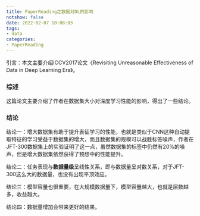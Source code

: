 ```yaml
---
title: PaperReading之数据对DL的影响
notshow: false
date: 2022-02-07 10:08:03
tags:
- data
categories:
- PaperReading
---
```


引言：本文主要介绍ICCV2017论文《Revisiting Unreasonable Effectiveness of Data in Deep Learning Era》。

<!--more-->

### 综述

这篇论文主要介绍了作者在数据集大小对深度学习性能的影响，得出了一些结论。

### 结论

结论一：增大数据集有助于提升表征学习的性能，也就是类似于CNN这种自动提取特征的学习受益于数据集的增大，而且数据集的规模可以战胜标签噪声，作者在JFT-300数据集上的实验证明了这一点，虽然数据集的标签中仍然有20%的噪声，但是增大数据集依然获得了预想中的性能提升。

结论二：任务表现与**数据量级**呈线性关系，即与数据量呈对数关系，对于JFT-300这么大的数据量，也没有出现平顶效应。

结论三：模型容量也很重要，在大规模数据量下，模型容量越大，也就是层数越多，收益越大。

结论四：数据量增加会带来更好的结果。

